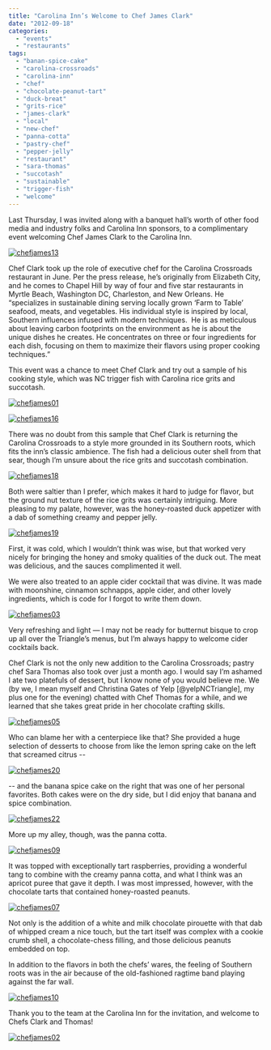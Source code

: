 ```yaml
---
title: "Carolina Inn’s Welcome to Chef James Clark"
date: "2012-09-18"
categories:
  - "events"
  - "restaurants"
tags:
  - "banan-spice-cake"
  - "carolina-crossroads"
  - "carolina-inn"
  - "chef"
  - "chocolate-peanut-tart"
  - "duck-breat"
  - "grits-rice"
  - "james-clark"
  - "local"
  - "new-chef"
  - "panna-cotta"
  - "pastry-chef"
  - "pepper-jelly"
  - "restaurant"
  - "sara-thomas"
  - "succotash"
  - "sustainable"
  - "trigger-fish"
  - "welcome"
---
```


Last Thursday, I was invited along with a banquet hall’s worth of other food media and industry folks and Carolina Inn sponsors, to a complimentary event welcoming Chef James Clark to the Carolina Inn.




<div class="caption">

[![](http://s3.amazonaws.com/thegourmez-wpmedia/2012/09/chefjames13.jpg "chefjames13")](http://s3.amazonaws.com/thegourmez-wpmedia/2012/09/chefjames13.jpg)</div>


Chef Clark took up the role of executive chef for the Carolina Crossroads restaurant in June. Per the press release, he’s originally from Elizabeth City, and he comes to Chapel Hill by way of four and five star restaurants in Myrtle Beach, Washington DC, Charleston, and New Orleans. He “specializes in sustainable dining serving locally grown ‘Farm to Table’ seafood, meats, and vegetables. His individual style is inspired by local, Southern influences infused with modern techniques.  He is as meticulous about leaving carbon footprints on the environment as he is about the unique dishes he creates. He concentrates on three or four ingredients for each dish, focusing on them to maximize their flavors using proper cooking techniques.”

This event was a chance to meet Chef Clark and try out a sample of his cooking style, which was NC trigger fish with Carolina rice grits and succotash.




<div class="caption">

[![](http://s3.amazonaws.com/thegourmez-wpmedia/2012/09/chefjames01.jpg "chefjames01")](http://s3.amazonaws.com/thegourmez-wpmedia/2012/09/chefjames01.jpg)</div>





<div class="caption">

[![](http://s3.amazonaws.com/thegourmez-wpmedia/2012/09/chefjames16.jpg "chefjames16")](http://s3.amazonaws.com/thegourmez-wpmedia/2012/09/chefjames16.jpg)</div>


There was no doubt from this sample that Chef Clark is returning the Carolina Crossroads to a style more grounded in its Southern roots, which fits the inn’s classic ambience. The fish had a delicious outer shell from that sear, though I’m unsure about the rice grits and succotash combination.

[![](http://s3.amazonaws.com/thegourmez-wpmedia/2012/09/chefjames18.jpg "chefjames18")](http://s3.amazonaws.com/thegourmez-wpmedia/2012/09/chefjames18.jpg)

Both were saltier than I prefer, which makes it hard to judge for flavor, but the ground nut texture of the rice grits was certainly intriguing. More pleasing to my palate, however, was the honey-roasted duck appetizer with a dab of something creamy and pepper jelly.

[![](http://s3.amazonaws.com/thegourmez-wpmedia/2012/09/chefjames19.jpg "chefjames19")](http://s3.amazonaws.com/thegourmez-wpmedia/2012/09/chefjames19.jpg)

First, it was cold, which I wouldn’t think was wise, but that worked very nicely for bringing the honey and smoky qualities of the duck out. The meat was delicious, and the sauces complimented it well.

We were also treated to an apple cider cocktail that was divine. It was made with moonshine, cinnamon schnapps, apple cider, and other lovely ingredients, which is code for I forgot to write them down.

[![](http://s3.amazonaws.com/thegourmez-wpmedia/2012/09/chefjames03.jpg "chefjames03")](http://s3.amazonaws.com/thegourmez-wpmedia/2012/09/chefjames03.jpg)

Very refreshing and light — I may not be ready for butternut bisque to crop up all over the Triangle’s menus, but I’m always happy to welcome cider cocktails back.

Chef Clark is not the only new addition to the Carolina Crossroads; pastry chef Sara Thomas also took over just a month ago. I would say I’m ashamed I ate two platefuls of dessert, but I know none of you would believe me. We (by we, I mean myself and Christina Gates of Yelp \[@yelpNCTriangle\], my plus one for the evening) chatted with Chef Thomas for a while, and we learned that she takes great pride in her chocolate crafting skills.

[![](http://s3.amazonaws.com/thegourmez-wpmedia/2012/09/chefjames05.jpg "chefjames05")](http://s3.amazonaws.com/thegourmez-wpmedia/2012/09/chefjames05.jpg)

Who can blame her with a centerpiece like that? She provided a huge selection of desserts to choose from like the lemon spring cake on the left that screamed citrus --

[![](http://s3.amazonaws.com/thegourmez-wpmedia/2012/09/chefjames20.jpg "chefjames20")](http://s3.amazonaws.com/thegourmez-wpmedia/2012/09/chefjames20.jpg)

\-- and the banana spice cake on the right that was one of her personal favorites. Both cakes were on the dry side, but I did enjoy that banana and spice combination.




<div class="caption">

[![](http://s3.amazonaws.com/thegourmez-wpmedia/2012/09/chefjames22.jpg "chefjames22")](http://s3.amazonaws.com/thegourmez-wpmedia/2012/09/chefjames22.jpg)</div>


More up my alley, though, was the panna cotta.

[![](http://s3.amazonaws.com/thegourmez-wpmedia/2012/09/chefjames09.jpg "chefjames09")](http://s3.amazonaws.com/thegourmez-wpmedia/2012/09/chefjames09.jpg)

It was topped with exceptionally tart raspberries, providing a wonderful tang to combine with the creamy panna cotta, and what I think was an apricot puree that gave it depth. I was most impressed, however, with the chocolate tarts that contained honey-roasted peanuts.

[![](http://s3.amazonaws.com/thegourmez-wpmedia/2012/09/chefjames07.jpg "chefjames07")](http://s3.amazonaws.com/thegourmez-wpmedia/2012/09/chefjames07.jpg)

Not only is the addition of a white and milk chocolate pirouette with that dab of whipped cream a nice touch, but the tart itself was complex with a cookie crumb shell, a chocolate-chess filling, and those delicious peanuts embedded on top.

In addition to the flavors in both the chefs’ wares, the feeling of Southern roots was in the air because of the old-fashioned ragtime band playing against the far wall.

[![](http://s3.amazonaws.com/thegourmez-wpmedia/2012/09/chefjames10.jpg "chefjames10")](http://s3.amazonaws.com/thegourmez-wpmedia/2012/09/chefjames10.jpg)

Thank you to the team at the Carolina Inn for the invitation, and welcome to Chefs Clark and Thomas!




<div class="caption">

[![](http://s3.amazonaws.com/thegourmez-wpmedia/2012/09/chefjames02.jpg "chefjames02")](http://s3.amazonaws.com/thegourmez-wpmedia/2012/09/chefjames02.jpg)</div>


